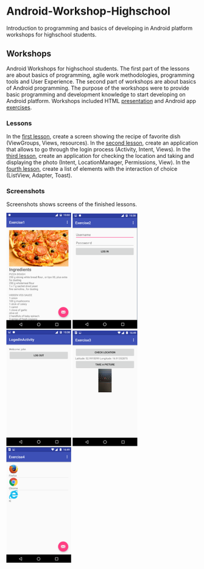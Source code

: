 # Android-Workshop-Highschool
Introduction to programming and basics of developing in Android platform workshops for highschool students.

## Workshops 
Android Workshops for highschool students. The first part of the lessons are about basics of programming, agile work methodologies, programming tools and User Experience. The second part of workshops are about basics of Android programming. The purpose of the workshops were to provide basic programming and development knowledge to start developing on Android platform. Workshops included HTML [presentation](presentation) and Android app [exercises](exercises).

### Lessons
In the [first lesson](exercises/Exercise1), create a screen showing the recipe of favorite dish (ViewGroups, Views, resources). In the [second lesson](exercises/Exercise2), create an application that allows to go through the login process (Activity, Intent, Views). In the [third lesson](exercises/Exercise3), create an application for checking the location and taking and displaying the photo (Intent, LocationManager, Permissions, View). In the [fourth lesson](exercises/Exercise4), create a list of elements with the interaction of choice (ListView, Adapter, Toast).

### Screenshots
Screenshots shows screens of the finished lessons.

<img src="screenshots/lesson1.png" width="170"> <img src="screenshots/lesson2a.png" width="170"> <img src="screenshots/lesson2b.png" width="170"> <img src="screenshots/lesson3.png" width="170"> <img src="screenshots/lesson4.png" width="170">
